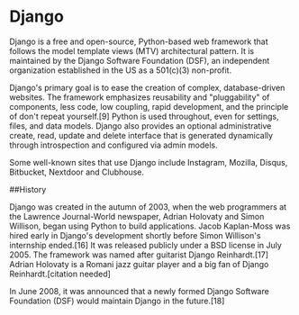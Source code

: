 # Django



Django is a free and open-source, Python-based web framework that follows the model template views (MTV) architectural pattern. It is maintained by the Django Software Foundation (DSF), an independent organization established in the US as a 501(c)(3) non-profit.



Django's primary goal is to ease the creation of complex, database-driven websites. The framework emphasizes reusability and "pluggability" of components, less code, low coupling, rapid development, and the principle of don't repeat yourself.[9] Python is used throughout, even for settings, files, and data models. Django also provides an optional administrative create, read, update and delete interface that is generated dynamically through introspection and configured via admin models.



Some well-known sites that use Django include Instagram, Mozilla, Disqus, Bitbucket, Nextdoor and Clubhouse.



##History



Django was created in the autumn of 2003, when the web programmers at the Lawrence Journal-World newspaper, Adrian Holovaty and Simon Willison, began using Python to build applications. Jacob Kaplan-Moss was hired early in Django's development shortly before Simon Willison's internship ended.[16] It was released publicly under a BSD license in July 2005. The framework was named after guitarist Django Reinhardt.[17] Adrian Holovaty is a Romani jazz guitar player and a big fan of Django Reinhardt.[citation needed]



In June 2008, it was announced that a newly formed Django Software Foundation (DSF) would maintain Django in the future.[18]